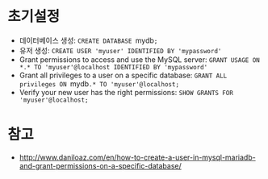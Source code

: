 # 초기설정

- 데이터베이스 생성: `CREATE DATABASE `mydb`;`
- 유저 생성: `CREATE USER 'myuser' IDENTIFIED BY 'mypassword'`
- Grant permissions to access and use the MySQL server: `GRANT USAGE ON *.* TO 'myuser'@localhost IDENTIFIED BY 'mypassword'`
- Grant all privileges to a user on a specific database: `GRANT ALL privileges ON `mydb`.* TO 'myuser'@localhost;`
- Verify your new user has the right permissions: `SHOW GRANTS FOR 'myuser'@localhost;`

# 참고
- http://www.daniloaz.com/en/how-to-create-a-user-in-mysql-mariadb-and-grant-permissions-on-a-specific-database/